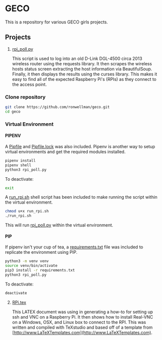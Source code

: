 # GECO
This is a repository for various GECO girls projects.

## Projects
1. [rpi_poll.py](./rpi_poll.py)

   This script is used to log into an old D-Link DGL-4500 circa 2013 wireless router using the requests library.  It then scrapes the wireless hosts status screen extracting the host information via BeautifulSoup.  Finally, it then displays the results using the curses library.  This makes it easy to find all of the expected Raspberry Pi's (RPIs) as they connect to the access point.

### Clone repository

   ```bash
   git clone https://github.com/ronwellman/geco.git
   cd geco
   ```

### Virtual Environment

#### PIPENV
   A [Pipfile](./Pipfile) and [Pipfile.lock](./Pipfile.lock) was also included.  Pipenv is another way to setup virtual environments and get the required modules installed. 

   ```bash
   pipenv install
   pipenv shell
   python3 rpi_poll.py
   ```

   To deactivate:

   ```bash
   exit
   ```

   A [run_rpi.sh](./run_rpi.sh) shell script has been included to make running the script within the virtual environment.
   
   ```bash
   chmod u+x run_rpi.sh
   ./run_rpi.sh
   ```

   This will run [rpi_poll.py](./rpi_poll.py) within the virtual environment.

#### PIP

   If pipenv isn't your cup of tea, a [requirements.txt](./requirements.txt) file was included to replicate the environment using PIP. 

   ```bash
   python3 -m venv venv
   source venv/bin/activate
   pip3 install -r requirements.txt
   python3 rpi_poll.py
   ``` 
   
   To deactivate:
   ```bash
   deactivate
   ```
 
2. [RPi.tex](./doc/RPi.tex)

   This LATEX document was using in generating a how-to for setting up ssh and VNC on a Raspberry Pi.  It then shows how to install Real-VNC on a Windows, OSX, and Linux box to connect to the RPI.  This was written and compiled with TeXstudio and based off of a template from [http://www.LaTeXTemplates.com](http://www.LaTeXTemplates.com).

